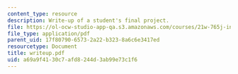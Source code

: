 ```yaml
---
content_type: resource
description: Write-up of a student's final project.
file: https://ol-ocw-studio-app-qa.s3.amazonaws.com/courses/21w-765j-interactive-and-non-linear-narrative-theory-and-practice-spring-2004/a69a9f4130c7afd8244d3ab99e73c1f6_writeup.pdf
file_type: application/pdf
parent_uid: 17f80790-6573-2a22-b323-8a6c6e3417ed
resourcetype: Document
title: writeup.pdf
uid: a69a9f41-30c7-afd8-244d-3ab99e73c1f6
---
```

